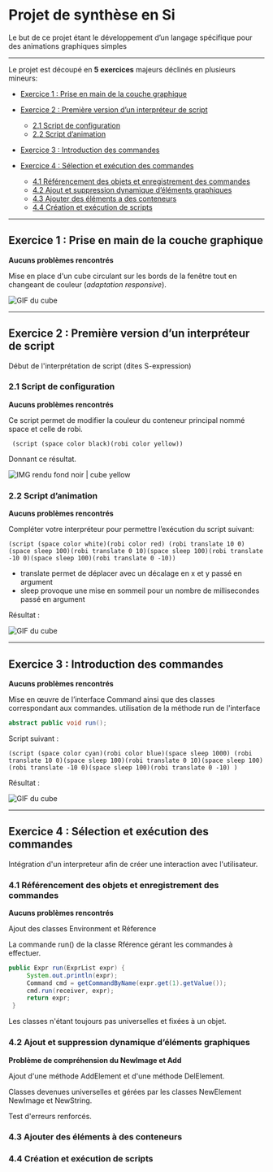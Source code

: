 # Projet de synthèse en Si

Le but de ce projet étant le développement d’un langage spécifique pour des animations graphiques simples 

----------------

Le projet est découpé en **5 exercices** majeurs déclinés en plusieurs mineurs:

*  [Exercice 1 : Prise en main de la couche graphique](#Ex1)

*  [Exercice 2 : Première version d’un interpréteur de script](#Ex2)
	* [2.1 Script de configuration](#Ex21)
  	* [2.2 Script d’animation](#Ex22)
  
* [Exercice 3 : Introduction des commandes](#Ex3)

* [Exercice 4 : Sélection et exécution des commandes](#Ex4)
  	* [4.1 Référencement des objets et enregistrement des commandes](#Ex41)
  	* [4.2 Ajout et suppression dynamique d’éléments graphiques](#Ex42)
  	* [4.3 Ajouter des éléments a des conteneurs](#Ex43)
  	* [4.4 Création et exécution de scripts](#Ex44)
  

----------------

## Exercice 1 : Prise en main de la couche graphique<a id="Ex1"></a>

**Aucuns problèmes rencontrés**

Mise en place d'un cube circulant sur les bords de la fenêtre tout en changeant de couleur (*adaptation responsive*).


![GIF du cube](https://alanjacob.fr/cube.gif)


----------------

## Exercice 2 : Première version d’un interpréteur de script<a id="Ex2"></a>

Début de l'interprétation de script (dites S-expression)

   ### 2.1 Script de configuration <a id="Ex21"></a>
   
   **Aucuns problèmes rencontrés**
   
   Ce script permet de modifier la couleur du conteneur principal nommé space et celle de robi.
   
     (script (space color black)(robi color yellow))
     
   Donnant ce résultat.
   
   ![IMG rendu fond noir | cube yellow](https://alanjacob.fr/ex2.png)     

   ### 2.2 Script d’animation <a id="Ex22"></a>
   
   **Aucuns problèmes rencontrés**
    
   Compléter votre interpréteur pour permettre l’exécution du script suivant:
   
    (script (space color white)(robi color red) (robi translate 10 0)(space sleep 100)(robi translate 0 10)(space sleep 100)(robi translate -10 0)(space sleep 100)(robi translate 0 -10))
    
   * translate permet de déplacer avec un décalage en x et y passé en argument
   * sleep provoque une mise en sommeil pour un nombre de millisecondes passé en argument 
   
   Résultat : 
   
   ![GIF du cube](https://alanjacob.fr/ex22.gif)     
   
----------------

## Exercice 3 : Introduction des commandes<a id="Ex3"></a>

**Aucuns problèmes rencontrés**

Mise en œuvre de l’interface Command ainsi que des classes correspondant aux commandes. utilisation de la méthode run de l'interface

```java
abstract public void run();
```

Script suivant :

    (script (space color cyan)(robi color blue)(space sleep 1000) (robi translate 10 0)(space sleep 100)(robi translate 0 10)(space sleep 100)(robi translate -10 0)(space sleep 100)(robi translate 0 -10) )

Résultat :  

   ![GIF du cube](https://alanjacob.fr/ex3.gif)    



----------------

## Exercice 4 : Sélection et exécution des commandes<a id="Ex4"></a>

Intégration d'un interpreteur afin de créer une interaction avec l'utilisateur.

   ### 4.1 Référencement des objets et enregistrement des commandes <a id="Ex41"></a>
   
   **Aucuns problèmes rencontrés**
   
   Ajout des classes Environment et Réference
   
   La commande run() de la classe Rférence gérant les commandes à effectuer.
   
   ```java
   public Expr run(ExprList expr) {
        System.out.println(expr);
        Command cmd = getCommandByName(expr.get(1).getValue());
        cmd.run(receiver, expr);
        return expr;
	}
```
   Les classes n'étant toujours pas universelles et fixées à un objet.
      
   
   ### 4.2 Ajout et suppression dynamique d’éléments graphiques <a id="Ex42"></a>
   
   **Problème de compréhension du NewImage et Add**
   
   Ajout d'une méthode AddElement et d'une méthode DelElement.
   
   Classes devenues universelles et gérées par les classes NewElement NewImage et NewString.
   
   Test d'erreurs renforcés.
   
   
   
   
   
   ### 4.3 Ajouter des éléments à des conteneurs <a id="Ex43"></a>
   
   
   
   


   ### 4.4 Création et exécution de scripts <a id="Ex44"></a>




